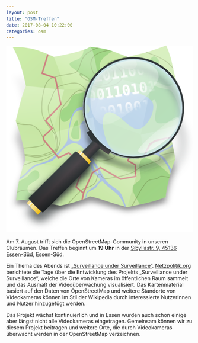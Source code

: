 ```yaml
---
layout: post
title: "OSM-Treffen"
date: 2017-08-04 10:22:00
categories: osm
---
```


![Quelle: OpenStreetMap](/media/2017-08-04/osm_logo.png)

Am 7. August trifft sich die OpenStreetMap-Community in unseren Clubräumen. Das Treffen beginnt um **19 Uhr** in der [Sibyllastr. 9, 45136 Essen-Süd](http://www.openstreetmap.org/?mlat=51.43855&mlon=7.02491#map=18/51.43855/7.02491), Essen-Süd.

Ein Thema des Abends ist [„Surveillance under Surveillance“](https://kamba4.crux.uberspace.de/). [Netzpolitik.org](https://netzpolitik.org/2017/weltkarte-der-videoueberwachung-waechst-rasant/) berichtete die Tage über die Entwicklung des Projekts „Surveillance under Surveillance“, welche die Orte von Kameras im öffentlichen Raum sammelt und das Ausmaß der Videoüberwachung visualisiert. Das Kartenmaterial basiert auf den Daten von OpenStreetMap und weitere Standorte von Videokameras können im Stil der Wikipedia durch interessierte Nutzerinnen und Nutzer hinzugefügt werden.

Das Projekt wächst kontinuierlich und in Essen wurden auch schon einige aber längst nicht alle Videokameras eingetragen. Gemeinsam können wir zu diesem Projekt beitragen und weitere Orte, die durch Videokameras überwacht werden in der OpenStreetMap verzeichnen.